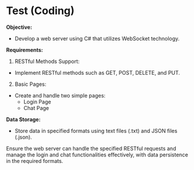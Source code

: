 
# Test (Coding)

**Objective:**
- Develop a web server using C# that utilizes WebSocket technology.  

**Requirements:**

1. RESTful Methods Support:  

- Implement RESTful methods such as GET, POST, DELETE, and PUT.  
  
  

2. Basic Pages:  

- Create and handle two simple pages:  
  - Login Page
  - Chat Page  

**Data Storage:**

- Store data in specified formats using text files (.txt) and JSON files (.json).  

Ensure the web server can handle the specified RESTful requests and manage the login and chat functionalities effectively, with data persistence in the required formats.  
